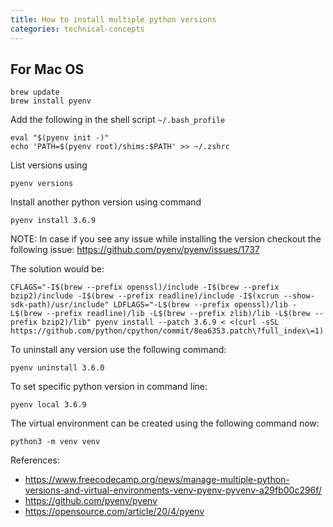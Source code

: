 ```yaml
---
title: How to install multiple python versions
categories: technical-concepts
---
```


## For Mac OS

```shell
brew update
brew install pyenv
```

Add the following in the shell script `~/.bash_profile`

```shell
eval "$(pyenv init -)"
echo 'PATH=$(pyenv root)/shims:$PATH' >> ~/.zshrc
```

List versions using

```shell
pyenv versions
```

Install another python version using command

```shell
pyenv install 3.6.9
```

NOTE:
In case if you see any issue while installing the version checkout the following issue:
https://github.com/pyenv/pyenv/issues/1737

The solution would be:

```shell
CFLAGS="-I$(brew --prefix openssl)/include -I$(brew --prefix bzip2)/include -I$(brew --prefix readline)/include -I$(xcrun --show-sdk-path)/usr/include" LDFLAGS="-L$(brew --prefix openssl)/lib -L$(brew --prefix readline)/lib -L$(brew --prefix zlib)/lib -L$(brew --prefix bzip2)/lib" pyenv install --patch 3.6.9 < <(curl -sSL https://github.com/python/cpython/commit/8ea6353.patch\?full_index\=1)
```

To uninstall any version use the following command:

```shell
pyenv uninstall 3.6.0
```

To set specific python version in command line:

```shell
pyenv local 3.6.9
```

The virtual environment can be created using the following command now:

```shell
python3 -m venv venv
```

References:

- https://www.freecodecamp.org/news/manage-multiple-python-versions-and-virtual-environments-venv-pyenv-pyvenv-a29fb00c296f/
- https://github.com/pyenv/pyenv
- https://opensource.com/article/20/4/pyenv
